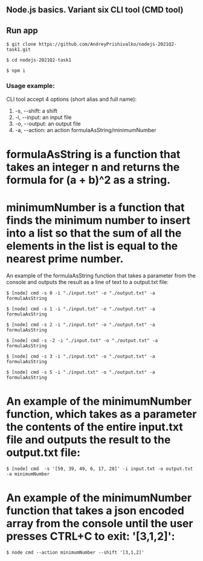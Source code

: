## Node.js basics. Variant six CLI tool (CMD tool)

## Run app

```
$ git clone https://github.com/AndreyPrishivalko/nodejs-2021Q2-task1.git
```

```
$ cd nodejs-2021Q2-task1
```

```
$ npm i
```

### Usage example:

CLI tool accept 4 options (short alias and full name):

1.  -s, --shift: a shift
2.  -i, --input: an input file
3.  -o, --output: an output file
4.  -a, --action: an action formulaAsString/minimumNumber

# formulaAsString is a function that takes an integer n and returns the formula for (a + b)^2 as a string.
# minimumNumber is a function that finds the minimum number to insert into a list so that the sum of all the elements in the list is equal to the nearest prime number.

An example of the formulaAsString function that takes a parameter from the console and outputs the result as a line of text to a output.txt file:

```
$ [node] cmd -s 0 -i "./input.txt" -o "./output.txt" -a formulaAsString
```
```
$ [node] cmd -s 1 -i "./input.txt" -o "./output.txt" -a formulaAsString
```
```
$ [node] cmd -s 2 -i "./input.txt" -o "./output.txt" -a formulaAsString
```
```
$ [node] cmd -s -2 -i "./input.txt" -o "./output.txt" -a formulaAsString
```
```
$ [node] cmd -s 3 -i "./input.txt" -o "./output.txt" -a formulaAsString
```
```
$ [node] cmd -s 5 -i "./input.txt" -o "./output.txt" -a formulaAsString
```


# An example of the minimumNumber function, which takes as a parameter the contents of the entire input.txt file and outputs the result to the output.txt file:

```
$ [node] cmd  -s '[50, 39, 49, 6, 17, 28]' -i input.txt -o output.txt -a minimumNumber
```

# An example of the minimumNumber function that takes a json encoded array from the console until the user presses CTRL+C to exit: '[3,1,2]':

```
$ node cmd --action minimumNumber --shift '[3,1,2]'
```
